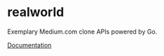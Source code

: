# realworld
Exemplary Medium.com clone APIs powered by Go.

[Documentation](https://www.realworld.how/docs/intro)
